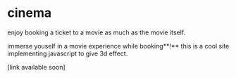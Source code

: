 # cinema

enjoy booking a ticket to a movie as much as the movie itself.

immerse youself in a movie experience while booking**!**
this is a cool site implementing javascript to give 3d effect.

[link available soon]
